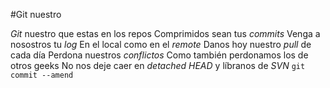 #Git nuestro

*Git* nuestro que estas en los repos
Comprimidos sean tus *commits*
Venga a nosostros tu *log*
En el local como en el *remote*
Danos hoy nuestro *pull* de cada día
Perdona nuestros *conflictos*
Como también perdonamos los de otros geeks
No nos deje caer en *detached HEAD*
y líbranos de *SVN*
`git commit --amend`
